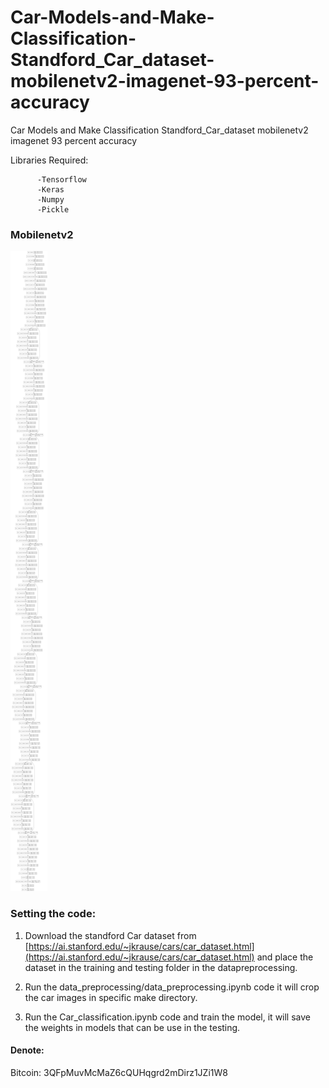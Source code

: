 # Car-Models-and-Make-Classification-Standford_Car_dataset-mobilenetv2-imagenet-93-percent-accuracy
Car Models and Make Classification Standford_Car_dataset mobilenetv2 imagenet 93 percent accuracy

Libraries Required:
        
          -Tensorflow
          -Keras
          -Numpy
          -Pickle

### Mobilenetv2
![model](model.png)


### Setting the code:

1. Download the standford Car dataset from [https://ai.stanford.edu/~jkrause/cars/car_dataset.html](https://ai.stanford.edu/~jkrause/cars/car_dataset.html) and place the dataset in the training and testing folder in the datapreprocessing.


2. Run the data_preprocessing/data_preprocessing.ipynb code it will crop the car images in specific make directory.


3. Run the Car_classification.ipynb code and train the model, it will save the weights in models that can be use in the testing.


#### Denote:
Bitcoin: 3QFpMuvMcMaZ6cQUHqgrd2mDirz1JZi1W8
